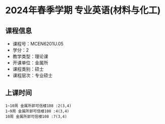 # 2024年春季学期 专业英语(材料与化工) 






## 课程信息

- 课程号：MCEN6201U.05
- 学分：2
- 教学类型：理论课
- 开课单位：金属所
- 课程类别：硕士
- 课程层次：专业硕士

## 上课时间

```
1~10周 金属所郭可信楼108 :2(3,4)
1~9周 金属所郭可信楼108 :4(3,4)
10周 金属所郭可信楼108 :7(3,4)
```

